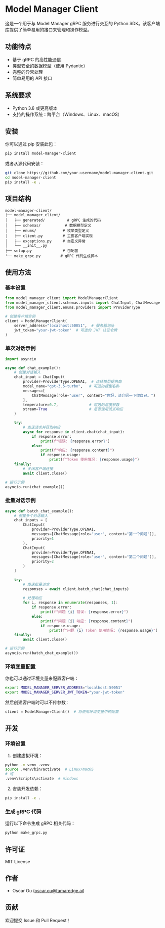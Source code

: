 # Model Manager Client

这是一个用于与 Model Manager gRPC 服务进行交互的 Python SDK。该客户端库提供了简单易用的接口来管理和操作模型。

## 功能特点

- 基于 gRPC 的高性能通信
- 类型安全的数据模型（使用 Pydantic）
- 完整的异常处理
- 简单易用的 API 接口

## 系统要求

- Python 3.8 或更高版本
- 支持的操作系统：跨平台（Windows、Linux、macOS）

## 安装

你可以通过 pip 安装此包：

```bash
pip install model-manager-client
```

或者从源代码安装：

```bash
git clone https://github.com/your-username/model-manager-client.git
cd model-manager-client
pip install -e .
```

## 项目结构

```
model-manager-client/
├── model_manager_client/
│   ├── generated/          # gRPC 生成的代码
│   ├── schemas/           # 数据模型定义
│   ├── enums/            # 枚举类型定义
│   ├── client.py         # 主要客户端实现
│   ├── exceptions.py     # 自定义异常
│   └── __init__.py
├── setup.py              # 包配置
└── make_grpc.py         # gRPC 代码生成脚本
```

## 使用方法

### 基本设置

```python
from model_manager_client import ModelManagerClient
from model_manager_client.schemas.inputs import ChatInput, ChatMessage
from model_manager_client.enums.providers import ProviderType

# 创建客户端实例
client = ModelManagerClient(
    server_address="localhost:50051",  # 服务器地址
    jwt_token="your-jwt-token"  # 可选的 JWT 认证令牌
)
```

### 单次对话示例

```python
import asyncio

async def chat_example():
    # 创建对话输入
    chat_input = ChatInput(
        provider=ProviderType.OPENAI,  # 选择模型提供商
        model_name="gpt-3.5-turbo",   # 可选的模型名称
        messages=[
            ChatMessage(role="user", content="你好，请介绍一下你自己。")
        ],
        temperature=0.7,              # 可选的温度参数
        stream=True                   # 是否使用流式响应
    )

    try:
        # 发送请求并获取响应
        async for response in client.chat(chat_input):
            if response.error:
                print(f"错误: {response.error}")
            else:
                print(f"响应: {response.content}")
                if response.usage:
                    print(f"Token 使用情况: {response.usage}")
    finally:
        # 关闭客户端连接
        await client.close()

# 运行示例
asyncio.run(chat_example())
```

### 批量对话示例

```python
async def batch_chat_example():
    # 创建多个对话输入
    chat_inputs = [
        ChatInput(
            provider=ProviderType.OPENAI,
            messages=[ChatMessage(role="user", content="第一个问题")],
            priority=1
        ),
        ChatInput(
            provider=ProviderType.OPENAI,
            messages=[ChatMessage(role="user", content="第二个问题")],
            priority=2
        )
    ]

    try:
        # 发送批量请求
        responses = await client.batch_chat(chat_inputs)
        
        # 处理响应
        for i, response in enumerate(responses, 1):
            if response.error:
                print(f"问题 {i} 错误: {response.error}")
            else:
                print(f"问题 {i} 响应: {response.content}")
                if response.usage:
                    print(f"问题 {i} Token 使用情况: {response.usage}")
    finally:
        await client.close()

# 运行示例
asyncio.run(batch_chat_example())
```

### 环境变量配置

你也可以通过环境变量来配置客户端：

```bash
export MODEL_MANAGER_SERVER_ADDRESS="localhost:50051"
export MODEL_MANAGER_SERVER_JWT_TOKEN="your-jwt-token"
```

然后创建客户端时可以不传参数：

```python
client = ModelManagerClient()  # 将使用环境变量中的配置
```

## 开发

### 环境设置

1. 创建虚拟环境：
```bash
python -m venv .venv
source .venv/bin/activate  # Linux/macOS
# 或
.venv\Scripts\activate  # Windows
```

2. 安装开发依赖：
```bash
pip install -e .
```

### 生成 gRPC 代码

运行以下命令生成 gRPC 相关代码：

```bash
python make_grpc.py
```

## 许可证

MIT License

## 作者

- Oscar Ou (oscar.ou@tamaredge.ai)

## 贡献

欢迎提交 Issue 和 Pull Request！ 